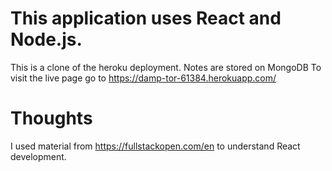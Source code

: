 # This application uses React and Node.js. 
This is a clone of the heroku deployment.
Notes are stored on MongoDB
To visit the live page go to https://damp-tor-61384.herokuapp.com/

# Thoughts
I used material from https://fullstackopen.com/en to understand React development.
